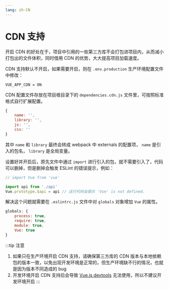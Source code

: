 ```yaml
---
lang: zh-CN
---
```


# CDN 支持

开启 CDN 的好处在于，项目中引用的一些第三方库不会打包进项目内，从而减小打包出的文件体积，同时借用 CDN 的优势，大大提高项目加载速度。

CDN 支持默认不开启，如果需要开启，则在 `.env.production` 生产环境配置文件中修改：

```
VUE_APP_CDN = ON
```

CDN 配置文件存放在项目根目录下的 `dependencies.cdn.js` 文件里，可按照标准格式自行扩展配置。

```js
{
    name: '',
    library: '',
    js: '',
    css: ''
}
```

其中 `name` 和 `library` 最终会转成 webpack 中 externals 的配置项， `name` 是引入的包名， `library` 是全局变量。

设置好并开启后，原先文件中通过 `import` 进行引入的包，就不需要引入了，代码可以删掉，但是删掉会触发 ESLint 的错误提示，例如：

```js {4}
// import Vue from 'vue'

import api from './api'
Vue.prototype.$api = api // 这行代码会提示 'Vue' is not defined.
```

解决这个问题就需要在 `.eslintrc.js` 文件中对 `globals` 对象增加 `Vue` 的属性。

```js {5}
globals: {
	process: true,
	require: true,
	module: true,
	Vue: true
}
```

:::tip 注意
1. 如果只在生产环境开启 CDN 支持，请确保第三方库的 CDN 版本与本地依赖包的版本一致，以免出现开发环境是正常的，但生产环境缺不行的情况，也就是因为版本不同造成的 bug
2. 开发环境开启 CDN 支持后会导致 [Vue.js devtools](https://chrome.google.com/webstore/detail/vuejs-devtools/nhdogjmejiglipccpnnnanhbledajbpd) 无法使用，所以不建议开发环境开启
:::